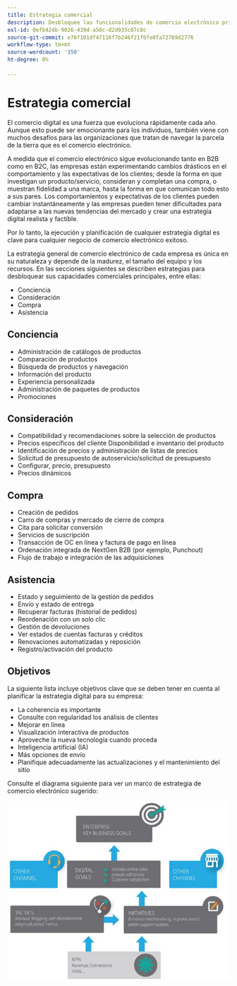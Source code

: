 ```yaml
---
title: Estrategia comercial
description: Desbloquee las funcionalidades de comercio electrónico principales mediante el marco de estrategia sugerido.
exl-id: 0efb424b-9026-439d-a50c-d2d935c07c8c
source-git-commit: e76f101df47116f7b246f21f0fe0fa72769d2776
workflow-type: tm+mt
source-wordcount: '350'
ht-degree: 0%

---
```


# Estrategia comercial

El comercio digital es una fuerza que evoluciona rápidamente cada año. Aunque esto puede ser emocionante para los individuos, también viene con muchos desafíos para las organizaciones que tratan de navegar la parcela de la tierra que es el comercio electrónico.

A medida que el comercio electrónico sigue evolucionando tanto en B2B como en B2C, las empresas están experimentando cambios drásticos en el comportamiento y las expectativas de los clientes; desde la forma en que investigan un producto/servicio, consideran y completan una compra, o muestran fidelidad a una marca, hasta la forma en que comunican todo esto a sus pares. Los comportamientos y expectativas de los clientes pueden cambiar instantáneamente y las empresas pueden tener dificultades para adaptarse a las nuevas tendencias del mercado y crear una estrategia digital realista y factible.

Por lo tanto, la ejecución y planificación de cualquier estrategia digital es clave para cualquier negocio de comercio electrónico exitoso.

La estrategia general de comercio electrónico de cada empresa es única en su naturaleza y depende de la madurez, el tamaño del equipo y los recursos. En las secciones siguientes se describen estrategias para desbloquear sus capacidades comerciales principales, entre ellas:

- Conciencia
- Consideración
- Compra
- Asistencia

## Conciencia

- Administración de catálogos de productos
- Comparación de productos
- Búsqueda de productos y navegación
- Información del producto
- Experiencia personalizada
- Administración de paquetes de productos
- Promociones

## Consideración

- Compatibilidad y recomendaciones sobre la selección de productos
- Precios específicos del cliente Disponibilidad e inventario del producto
- Identificación de precios y administración de listas de precios
- Solicitud de presupuesto de autoservicio/solicitud de presupuesto
- Configurar, precio, presupuesto
- Precios dinámicos

## Compra

- Creación de pedidos
- Carro de compras y mercado de cierre de compra
- Cita para solicitar conversión
- Servicios de suscripción
- Transacción de OC en línea y factura de pago en línea
- Ordenación integrada de NextGen B2B (por ejemplo, Punchout)
- Flujo de trabajo e integración de las adquisiciones

## Asistencia

- Estado y seguimiento de la gestión de pedidos
- Envío y estado de entrega
- Recuperar facturas (historial de pedidos)
- Reordenación con un solo clic
- Gestión de devoluciones
- Ver estados de cuentas facturas y créditos
- Renovaciones automatizadas y reposición
- Registro/activación del producto

## Objetivos

La siguiente lista incluye objetivos clave que se deben tener en cuenta al planificar la estrategia digital para su empresa:

- La coherencia es importante
- Consulte con regularidad los análisis de clientes
- Mejorar en línea
- Visualización interactiva de productos
- Aproveche la nueva tecnología cuando proceda
- Inteligencia artificial (IA)
- Más opciones de envío
- Planifique adecuadamente las actualizaciones y el mantenimiento del sitio

Consulte el diagrama siguiente para ver un marco de estrategia de comercio electrónico sugerido:

![Diagrama del marco de la estrategia comercial](../../assets/playbooks/commerce-strategy-framework.png)
